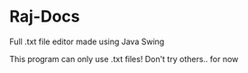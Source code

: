 # Raj-Docs
Full .txt file editor made using Java Swing

This program can only use .txt files! Don't try others.. for now
